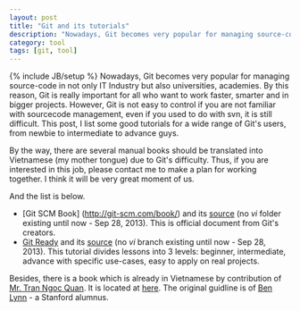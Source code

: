 ```yaml
---
layout: post
title: "Git and its tutorials"
description: "Nowadays, Git becomes very popular for managing source-code in not only IT Industry but also universities, academies. By this reason, Git is really important for all who want to work faster, smarter and in bigger projects. However, Git is not easy to control if you are not familiar with sourcecode management, even if you used to do with svn, it is still difficult. This post, I list some good tutorials for a wide range of Git's users, from newbie to intermediate to advance guys."
category: tool
tags: [git, tool]
---
```

{% include JB/setup %}
Nowadays, Git becomes very popular for managing source-code in not only IT Industry but also universities, academies. By this reason, Git is really important for all who want to work faster, smarter and in bigger projects. However, Git is not easy to control if you are not familiar with sourcecode management, even if you used to do with svn, it is still difficult. This post, I list some good tutorials for a wide range of Git's users, from newbie to intermediate to advance guys. 

By the way, there are several manual books should be translated into Vietnamese (my mother tongue) due to Git's difficulty. Thus, if you are interested in this job, please contact me to make a plan for working together. I think it will be very great moment of us. 

And the list is below.
- [Git SCM Book] (http://git-scm.com/book/) and its [source](https://github.com/progit/progit) (no _vi_ folder existing until now - Sep 28, 2013). This is official document from  Git's creators. 
- [Git Ready](http://gitready.com/) and its [source](https://github.com/gitready/gitready) (no _vi_ branch existing until now - Sep 28, 2013). This tutorial divides lessons into 3 levels: beginner, intermediate, advance with specific use-cases, easy to apply on real projects. 

Besides, there is a book which is already in Vietnamese by contribution of [Mr. Tran Ngoc Quan](http://vnwildman.users.sourceforge.net/). It is located at [here](http://vnwildman.users.sourceforge.net/gitmagic/index.html). The original guidline is of [Ben Lynn](http://www-cs-students.stanford.edu/~blynn/gitmagic/) - a Stanford alumnus.